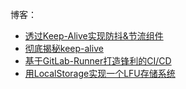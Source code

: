 博客：
- [透过Keep-Alive实现防抖&节流组件](https://github.com/qiudongwei/blog/issues/5)
- [彻底揭秘keep-alive](https://github.com/qiudongwei/blog/issues/4)
- [基于GitLab-Runner打造锋利的CI/CD](https://github.com/qiudongwei/blog/issues/2)
- [用LocalStorage实现一个LFU存储系统](https://github.com/qiudongwei/blog/issues/3)
